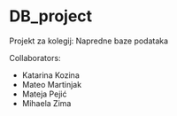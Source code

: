 # DB_project
Projekt za kolegij: Napredne baze podataka

Collaborators:
* Katarina Kozina
* Mateo Martinjak
* Mateja Pejić
* Mihaela Zima

